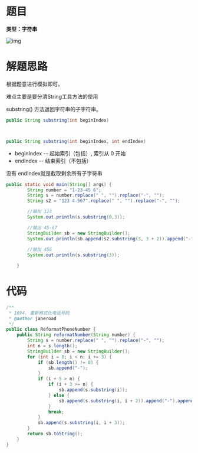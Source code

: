 # 题目

**类型：字符串**



![img](https://cdn.nlark.com/yuque/0/2022/png/2941598/1664953543345-61cbc625-6f3a-4904-a9d0-6fb0c1d41585.png)

# 解题思路

根据题意进行模拟即可。

难点主要是要分清String工具方法的使用

substring() 方法返回字符串的子字符串。

```java
public String substring(int beginIndex)



public String substring(int beginIndex, int endIndex)
```

- beginIndex -- 起始索引（包括）, 索引从 0 开始
- endIndex -- 结束索引（不包括）

没有 endIndex就是截取剩余所有子字符串



```java
public static void main(String[] args) {
        String number = "1-23-45 6";
        String s = number.replace(" ", "").replace("-", "");
        String s2 = "123 4-567".replace(" ", "").replace("-", "");

        //输出 123
        System.out.println(s.substring(0,3));

        //输出 45-67
        StringBuilder sb = new StringBuilder();
        System.out.println(sb.append(s2.substring(3, 3 + 2)).append("-").append(s2.substring(3 + 2)));
        
        //输出 456
        System.out.println(s.substring(3));

    }
```







# 代码

```java
/**
 * 1694. 重新格式化电话号码
 * @author janeroad
 */
public class ReformatPhoneNumber {
    public String reformatNumber(String number) {
        String s = number.replace(" ", "").replace("-", "");
        int n = s.length();
        StringBuilder sb = new StringBuilder();
        for (int i = 0; i < n; i += 3) {
            if (sb.length() != 0) {
                sb.append("-");
            }
            if (i + 5 > n) {
                if (i + 3 >= n) {
                    sb.append(s.substring(i));
                } else {
                    sb.append(s.substring(i, i + 2)).append("-").append(s.substring(i + 2));
                }
                break;
            }
            sb.append(s.substring(i, i + 3));
        }
        return sb.toString();
    }
}
```
